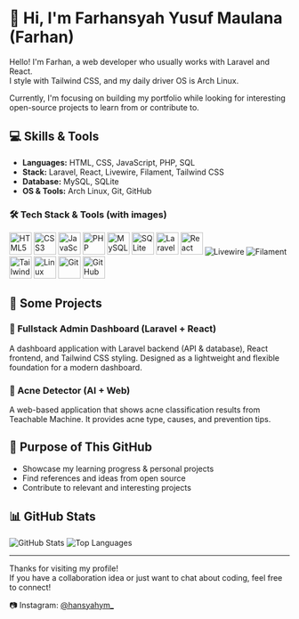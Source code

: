 # 👋 Hi, I'm Farhansyah Yusuf Maulana (Farhan)

Hello! I'm Farhan, a web developer who usually works with Laravel and React.  
I style with Tailwind CSS, and my daily driver OS is Arch Linux.  

Currently, I'm focusing on building my portfolio while looking for interesting open-source projects to learn from or contribute to.

## 💻 Skills & Tools

- **Languages:** HTML, CSS, JavaScript, PHP, SQL  
- **Stack:** Laravel, React, Livewire, Filament, Tailwind CSS  
- **Database:** MySQL, SQLite  
- **OS & Tools:** Arch Linux, Git, GitHub  

### 🛠️ Tech Stack & Tools (with images)

<p align="left">
  <!-- Languages -->
  <img src="https://cdn.jsdelivr.net/gh/devicons/devicon/icons/html5/html5-plain.svg" alt="HTML5" width="40" height="40"/>
  <img src="https://cdn.jsdelivr.net/gh/devicons/devicon/icons/css3/css3-plain.svg" alt="CSS3" width="40" height="40"/>
  <img src="https://cdn.jsdelivr.net/gh/devicons/devicon/icons/javascript/javascript-plain.svg" alt="JavaScript" width="40" height="40"/>
  <img src="https://cdn.jsdelivr.net/gh/devicons/devicon/icons/php/php-original.svg" alt="PHP" width="40" height="40"/>
  <img src="https://cdn.jsdelivr.net/gh/devicons/devicon/icons/mysql/mysql-original.svg" alt="MySQL" width="40" height="40"/>
  <img src="https://cdn.jsdelivr.net/gh/devicons/devicon/icons/sqlite/sqlite-original.svg" alt="SQLite" width="40" height="40"/>

  <!-- Frameworks & Libraries -->
  <img src="https://cdn.jsdelivr.net/gh/devicons/devicon/icons/laravel/laravel-plain.svg" alt="Laravel" width="40" height="40"/>
  <img src="https://cdn.jsdelivr.net/gh/devicons/devicon/icons/react/react-original.svg" alt="React" width="40" height="40"/>
  <img src="https://img.shields.io/badge/Livewire-%23FF2D20.svg?&style=for-the-badge&logo=laravel&logoColor=white" alt="Livewire"/>
  <img src="https://img.shields.io/badge/Filament-E83A3A?style=for-the-badge&logo=laravel&logoColor=white" alt="Filament"/>
  <img src="https://raw.githubusercontent.com/tailwindlabs/heroicons/master/optimized/solid/cog.svg" alt="TailwindCSS" width="40" height="40"/>

  <!-- Tools & OS -->
  <img src="https://cdn.jsdelivr.net/gh/devicons/devicon/icons/linux/linux-original.svg" alt="Linux" width="40" height="40"/>
  <img src="https://cdn.jsdelivr.net/gh/devicons/devicon/icons/git/git-plain.svg" alt="Git" width="40" height="40"/>
  <img src="https://cdn.jsdelivr.net/gh/devicons/devicon/icons/github/github-original.svg" alt="GitHub" width="40" height="40"/>
</p>

## 🚀 Some Projects

### 🔧 Fullstack Admin Dashboard (Laravel + React)
A dashboard application with Laravel backend (API & database), React frontend, and Tailwind CSS styling. Designed as a lightweight and flexible foundation for a modern dashboard.

### 🧴 Acne Detector (AI + Web)
A web-based application that shows acne classification results from Teachable Machine. It provides acne type, causes, and prevention tips.

## 🎯 Purpose of This GitHub

- Showcase my learning progress & personal projects  
- Find references and ideas from open source  
- Contribute to relevant and interesting projects  

## 📊 GitHub Stats

<p>
  <img src="https://github-readme-stats.vercel.app/api?username=zaragoza1303&show_icons=true&theme=default" alt="GitHub Stats" />
  <img src="https://github-readme-stats.vercel.app/api/top-langs/?username=zaragoza1303&layout=compact&theme=default" alt="Top Languages" />
</p>

---

Thanks for visiting my profile!  
If you have a collaboration idea or just want to chat about coding, feel free to connect!  

📷 Instagram: [@hansyahym_](https://instagram.com/hansyahym_)
